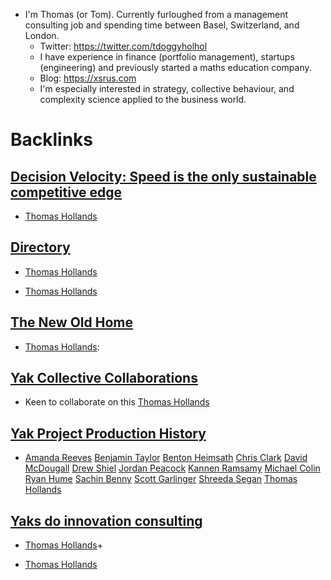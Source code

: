 - I'm Thomas (or Tom). Currently furloughed from a management consulting job and spending time between Basel, Switzerland, and London.
    - Twitter: https://twitter.com/tdoggyholhol
    - I have experience in finance (portfolio management), startups (engineering) and previously started a maths education company.
    - Blog: https://xsrus.com 
    - I'm especially interested in strategy, collective behaviour, and complexity science applied to the business world.

# Backlinks
## [Decision Velocity: Speed is the only sustainable competitive edge](<Decision Velocity: Speed is the only sustainable competitive edge.md>)
- [Thomas Hollands](<Thomas Hollands.md>)

## [Directory](<Directory.md>)
- [Thomas Hollands](<Thomas Hollands.md>)

- [Thomas Hollands](<Thomas Hollands.md>)

## [The New Old Home](<The New Old Home.md>)
-  [Thomas Hollands](<Thomas Hollands.md>):

## [Yak Collective Collaborations](<Yak Collective Collaborations.md>)
- Keen to collaborate on this [Thomas Hollands](<Thomas Hollands.md>)

## [Yak Project Production History](<Yak Project Production History.md>)
- [Amanda Reeves](<Amanda Reeves.md>) [Benjamin Taylor](<Benjamin Taylor.md>) [Benton Heimsath](<Benton Heimsath.md>) [Chris Clark](<Chris Clark.md>) [David McDougall](<David McDougall.md>) [Drew Shiel](<Drew Shiel.md>) [Jordan Peacock](<Jordan Peacock.md>) [Kannen Ramsamy](<Kannen Ramsamy.md>) [Michael Colin](<Michael Colin.md>) [Ryan Hume](<Ryan Hume.md>) [Sachin Benny](<Sachin Benny.md>) [Scott Garlinger](<Scott Garlinger.md>) [Shreeda Segan](<Shreeda Segan.md>) [Thomas Hollands](<Thomas Hollands.md>)

## [Yaks do innovation consulting](<Yaks do innovation consulting.md>)
- [Thomas Hollands](<Thomas Hollands.md>)+

- [Thomas Hollands](<Thomas Hollands.md>)

